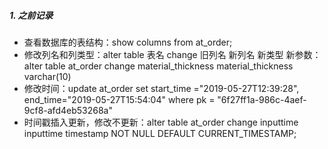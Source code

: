 ##### 1. 之前记录

- 查看数据库的表结构：show columns from at_order;
- 修改列名和列类型：alter table 表名 change 旧列名 新列名 新类型 新参数：alter table at_order change material_thickness material_thickness varchar(10)
- 修改时间：update at_order set start_time ="2019-05-27T12:39:28", end_time="2019-05-27T15:54:04" where pk = "6f27ff1a-986c-4aef-9cf8-afd4eb53268a"
- 时间戳插入更新，修改不更新：alter table at_order change inputtime inputtime timestamp NOT NULL DEFAULT CURRENT_TIMESTAMP;